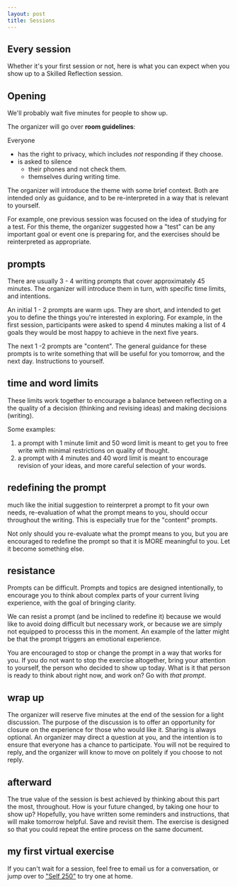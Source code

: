 ```yaml
---
layout: post
title: Sessions
---
```



## Every session
Whether it's your first session or not, here is what you can expect when you show up to a Skilled Reflection session.

## Opening
We'll probably wait five minutes for people to show up.

The organizer will go over **room guidelines**:

Everyone  
- has the right to privacy, which includes *not* responding if they choose.
- is asked to silence 
  - their phones and not check them.
  - themselves during writing time.

The organizer will introduce the theme with some brief context.
Both are intended only as guidance, and to be re-interpreted in a way that is relevant to yourself.

For example, one previous session was focused on the idea of studying for a test.
For this theme, the organizer suggested how a "test" can be any important goal or event one is preparing for,
and the exercises should be reinterpreted as appropriate.

## prompts  

There are usually 3 - 4 writing prompts that cover approximately 45 minutes.
The organizer will introduce them in turn, with specific time limits, and intentions.

An initial 1 - 2 prompts are warm ups. 
They are short, and intended to get you to define the things you're interested in exploring.
For example, in the first session,
participants were asked to spend 4 minutes making a list of 4 goals they would be most happy to achieve in the next five years.

The next 1 -2 prompts are "content".
The general guidance for these prompts is to 
write something that will be useful 
for you tomorrow, and the next day. 
Instructions to yourself. 


## time and word limits  
These limits work together to encourage a balance between 
reflecting on a the quality of a decision (thinking and revising ideas)
and making decisions (writing).

Some examples:  
1. a prompt with 1 minute limit and 50 word limit
is meant to get you to free write with minimal restrictions on quality of thought.  
2. a prompt with 4 minutes and 40 word limit
is meant to encourage revision of your ideas, and more careful selection of your words.


## redefining the prompt
much like the initial suggestion to reinterpret a prompt to fit your own needs,
re-evaluation of what the prompt means to you, should occur throughout the writing.
This is especially true for the "content" prompts.

Not only should you re-evaluate what the prompt means to you, but you are encouraged to 
redefine the prompt so that it is MORE meaningful to you.
Let it become something else.

## resistance  
Prompts can be difficult.
Prompts and topics are designed intentionally, to encourage you to think about
complex parts of your current living experience, with the goal of bringing clarity.

We can resist a prompt (and be inclined to redefine it) because we
would like to avoid doing difficult but necessary work, or
because we are simply not equipped to processs this in the moment.
An example of the latter might be that the prompt triggers an emotional experience.

You are encouraged to stop or change the prompt in a way that works for you.
If you do not want to stop the exercise altogether,
bring your attention to yourself,
the person who decided to show up today.
What is it that person is ready to think about right now, and work on?
Go with *that prompt*.

## wrap up  
The organizer will reserve five minutes at the end of the session for a light discussion.
The purpose of the discussion is to offer an opportunity for closure on the experience 
for those who would like it. Sharing is always optional. An organizer may direct a question at you, 
and the intention is to ensure that everyone has a chance to participate. You will not be required to reply, 
and the organizer will know to move on politely if you choose to not reply. 

## afterward
The true value of the session is best achieved by thinking about this part the most, throughout.
How is your future changed, by taking one hour to show up?
Hopefully, you have written some reminders and instructions, that will make tomorrow helpful.
Save and revisit them. The exercise is designed so that you could repeat the entire process on the same document. 

## my first virtual exercise  
If you can't wait for a session, feel free to email us for a conversation, or jump over to ["Self 250"](self250.md) to try one at home.

